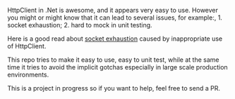 HttpClient in .Net is awesome, and it appears very easy to use.
However you might or might know that it can lead to several issues, for example:, 1. socket exhaustion; 2. hard to mock in unit testing.

Here is a good read about [socket exhaustion](https://aspnetmonsters.com/2016/08/2016-08-27-httpclientwrong/) caused by inappropriate use of HttpClient.

This repo tries to make it easy to use, easy to unit test, while at the same time it tries to avoid the implicit gotchas especially in large scale production environments.

This is a project in progress so if you want to help, feel free to send a PR.

